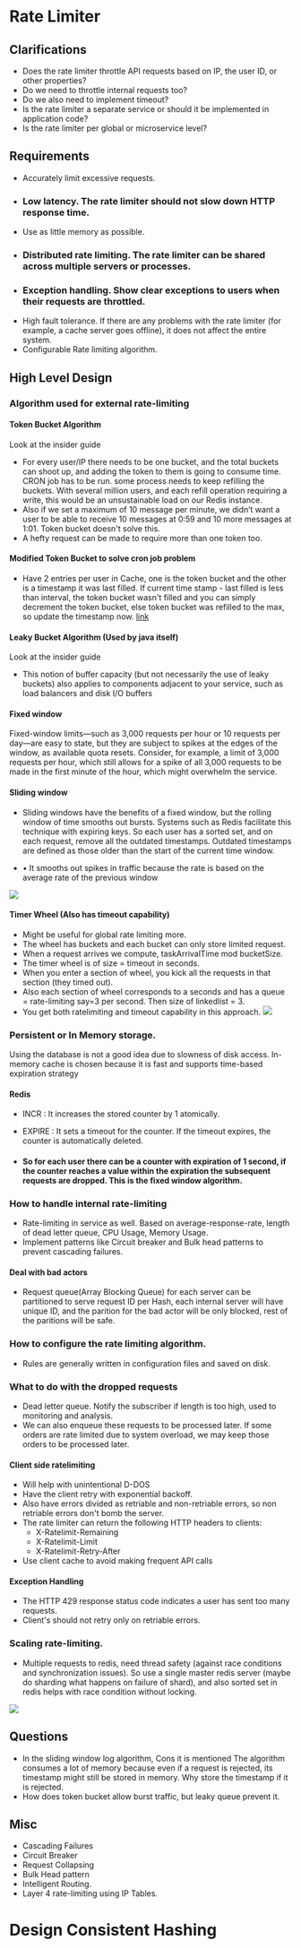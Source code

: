 # Rate Limiter

## Clarifications
- Does the rate limiter throttle API requests based on IP, the user ID, or other properties?
- Do we need to throttle internal requests too?
- Do we also need to implement timeout?
- Is the rate limiter a separate service or should it be implemented in application code?
- Is the rate limiter per global or microservice level?

## Requirements
- Accurately limit excessive requests.
- ### Low latency. The rate limiter should not slow down HTTP response time.
- Use as little memory as possible.
- ### Distributed rate limiting. The rate limiter can be shared across multiple servers or processes.
- ### Exception handling. Show clear exceptions to users when their requests are throttled.
- High fault tolerance. If there are any problems with the rate limiter (for example, a cache server goes offline), it does not affect the entire system.
- Configurable Rate limiting algorithm.

## High Level Design



### Algorithm used for external rate-limiting
#### Token Bucket Algorithm
Look at the insider guide
- For every user/IP there needs to be one bucket, and the total buckets can shoot up, and adding the token to them is going to consume time. CRON job has to be run. some process needs to keep refilling the buckets. With several million users, and each refill operation requiring a write, this would be an unsustainable load on our Redis instance. 
- Also if we set a maximum of 10 message per minute, we didn’t want a user to be able to receive 10 messages at 0:59 and 10 more messages at 1:01. Token bucket doesn't solve this.
- A hefty request can be made to require more than one token too.

#### Modified Token Bucket to solve cron job problem
- Have 2 entries per user in Cache, one is the token bucket and the other is a timestamp it was last filled. If current time stamp - last filled is less than interval, the token bucket wasn't filled and you can simply decrement the token bucket, else token bucket was refilled to the max, so update the timestamp now. [link](https://engineering.classdojo.com/blog/2015/02/06/rolling-rate-limiter/)

#### Leaky Bucket Algorithm (Used by java itself)
Look at the insider guide
- This notion of buffer capacity (but not necessarily the use of leaky buckets) also applies to components adjacent to your service, such as load balancers and disk I/O buffers

#### Fixed window
Fixed-window limits—such as 3,000 requests per hour or 10 requests per day—are easy to state, but they are subject to spikes at the edges of the window, as available quota resets. Consider, for example, a limit of 3,000 requests per hour, which still allows for a spike of all 3,000 requests to be made in the first minute of the hour, which might overwhelm the service.

#### Sliding window
- Sliding windows have the benefits of a fixed window, but the rolling window of time smooths out bursts. Systems such as Redis facilitate this technique with expiring keys. So each user has a sorted set, and on each request, remove all the outdated timestamps. Outdated timestamps are defined as those older than the start of the current time window.

- • It smooths out spikes in traffic because the rate is based on the average rate of the previous window

![](res/rate_limiting_sliding_window.png)

#### Timer Wheel (Also has timeout capability)
- Might be useful for global rate limiting more.
- The wheel has buckets and each bucket can only store limited request.
- When a request arrives we compute, taskArrivalTime mod bucketSize.
- The timer wheel is of size = timeout in seconds.
- When you enter a section of wheel, you kick all the requests in that section (they timed out).
- Also each section of wheel corresponds to a seconds and has a queue = rate-limiting say=3 per second. Then size of linkedlist = 3.
- You get both ratelimiting and timeout capability in this approach.
![](res/gkcs_timer_wheel.jpg)

### Persistent or In Memory storage.
Using the database is not a good idea due to slowness of disk
access. In-memory cache is chosen because it is fast and supports time-based expiration strategy
#### Redis
- INCR :  It increases the stored counter by 1 atomically.
- EXPIRE : It sets a timeout for the counter. If the timeout expires, the counter is automatically deleted.

- #### So for each user there can be a counter with expiration of 1 second, if the counter reaches a value within the expiration the subsequent requests are dropped. This is the fixed window algorithm.

### How to handle internal rate-limiting
- Rate-limiting in service as well. Based on average-response-rate, length of dead letter queue, CPU Usage, Memory Usage.
- Implement patterns like Circuit breaker and Bulk head patterns to prevent cascading failures.

#### Deal with bad actors
- Request queue(Array Blocking Queue) for each server can be partitioned to serve request ID per Hash, each internal server will have unique ID, and the parition for the bad actor will be only blocked, rest of the paritions will be safe.

### How to configure the rate limiting algorithm.
-  Rules are generally written in configuration files and saved on disk.

### What to do with the dropped requests
- Dead letter queue. Notify the subscriber if length is too high, used to monitoring and analysis.
- We can also enqueue these requests to be processed later. If some orders are rate limited due to system overload, we may keep those orders to be processed later.

#### Client side ratelimiting
- Will help with unintentional D-DOS
- Have the client retry with exponential backoff.
- Also have errors divided as retriable and non-retriable errors, so non retriable errors don't bomb the server. 
- The rate limiter can return the following HTTP headers to clients:
    - X-Ratelimit-Remaining
    - X-Ratelimit-Limit
    - X-Ratelimit-Retry-After
- Use client cache to avoid making frequent API calls

#### Exception Handling
-  The HTTP 429 response status code indicates a user has sent too many requests.
- Client's should not retry only on retriable errors.



### Scaling rate-limiting.
- Multiple requests to redis, need thread safety (against race conditions and synchronization issues). So use a single master redis server (maybe do sharding what happens on failure of shard), and also sorted set in redis helps with race condition without locking.

![](res/rate_limiting_sdig.png)

## Questions
- In the sliding window log algorithm, Cons it is mentioned The algorithm consumes a lot of memory because even if a request is rejected, its timestamp might still be stored in memory. Why store the timestamp if it is rejected.
- How does token bucket allow burst traffic, but leaky queue prevent it.

## Misc
- Cascading Failures
- Circuit Breaker
- Request Collapsing
- Bulk Head pattern
- Intelligent Routing.
- Layer 4 rate-limiting using IP Tables.


# Design Consistent Hashing